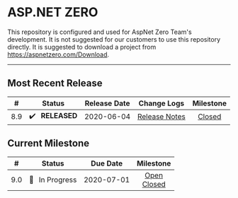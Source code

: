 # ASP.NET ZERO

This repository is configured and used for AspNet Zero Team's development. 
It is not suggested for our customers to use this repository directly. It is suggested to download a project from https://aspnetzero.com/Download.

____________

## Most Recent Release

|  #   |     Status     |  Release Date  |                         Change Logs                          |                          Milestone                           |
| :--: | :------------: | :--------: | :----------------------------------------------------------: | :----------------------------------------------------------: |
| 8.9 | ✔️ &thinsp; **RELEASED** | 2020-06-04 | [Release Notes](https://docs.aspnetzero.com/en/common/latest/Change-Logs) | [Closed](https://github.com/aspnetzero/aspnet-zero-core/milestone/71?closed=1) |

## Current Milestone
|  #   |    Status     |  Due Date  |                          Milestone                           |
| :--: | :-----------: | :--------: | :----------------------------------------------------------: |
| 9.0  | 🚧 &thinsp; In Progress | 2020-07-01 | [Open](https://github.com/aspnetzero/aspnet-zero-core/milestone/72)<br>[Closed](https://github.com/aspnetzero/aspnet-zero-core/milestone/72?closed=1) |

